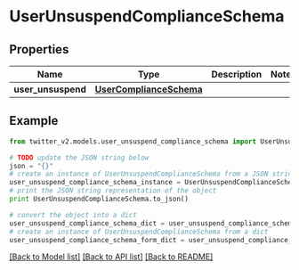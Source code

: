 # UserUnsuspendComplianceSchema


## Properties
Name | Type | Description | Notes
------------ | ------------- | ------------- | -------------
**user_unsuspend** | [**UserComplianceSchema**](UserComplianceSchema.md) |  | 

## Example

```python
from twitter_v2.models.user_unsuspend_compliance_schema import UserUnsuspendComplianceSchema

# TODO update the JSON string below
json = "{}"
# create an instance of UserUnsuspendComplianceSchema from a JSON string
user_unsuspend_compliance_schema_instance = UserUnsuspendComplianceSchema.from_json(json)
# print the JSON string representation of the object
print UserUnsuspendComplianceSchema.to_json()

# convert the object into a dict
user_unsuspend_compliance_schema_dict = user_unsuspend_compliance_schema_instance.to_dict()
# create an instance of UserUnsuspendComplianceSchema from a dict
user_unsuspend_compliance_schema_form_dict = user_unsuspend_compliance_schema.from_dict(user_unsuspend_compliance_schema_dict)
```
[[Back to Model list]](../README.md#documentation-for-models) [[Back to API list]](../README.md#documentation-for-api-endpoints) [[Back to README]](../README.md)


